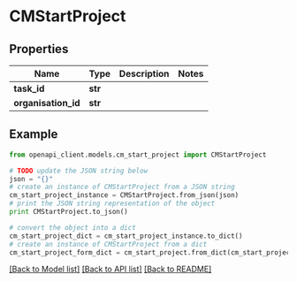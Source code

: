 # CMStartProject


## Properties
Name | Type | Description | Notes
------------ | ------------- | ------------- | -------------
**task_id** | **str** |  | 
**organisation_id** | **str** |  | 

## Example

```python
from openapi_client.models.cm_start_project import CMStartProject

# TODO update the JSON string below
json = "{}"
# create an instance of CMStartProject from a JSON string
cm_start_project_instance = CMStartProject.from_json(json)
# print the JSON string representation of the object
print CMStartProject.to_json()

# convert the object into a dict
cm_start_project_dict = cm_start_project_instance.to_dict()
# create an instance of CMStartProject from a dict
cm_start_project_form_dict = cm_start_project.from_dict(cm_start_project_dict)
```
[[Back to Model list]](../README.md#documentation-for-models) [[Back to API list]](../README.md#documentation-for-api-endpoints) [[Back to README]](../README.md)


